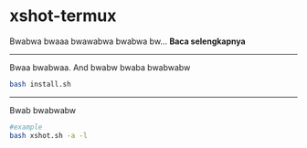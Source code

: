 # xshot-termux
Bwabwa bwaaa bwawabwa bwabwa
bw... **Baca selengkapnya**
___

Bwaa bwabwaa. And bwabw bwaba bwabwabw
```sh
bash install.sh
```
___

Bwab bwabwabw
```sh
#example
bash xshot.sh -a -l
```
